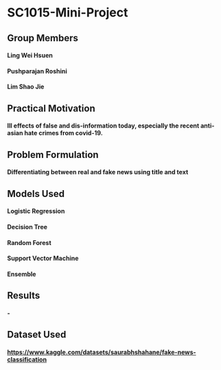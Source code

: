 # SC1015-Mini-Project


## Group Members
#### Ling Wei Hsuen
#### Pushparajan Roshini
#### Lim Shao Jie

## Practical Motivation
#### Ill effects of false and dis-information today, especially the recent anti-asian hate crimes from covid-19. 

## Problem Formulation
#### Differentiating between real and fake news using title and text


## Models Used
#### Logistic Regression

#### Decision Tree
#### Random Forest
#### Support Vector Machine
#### Ensemble

## Results
#### - 

## Dataset Used
#### https://www.kaggle.com/datasets/saurabhshahane/fake-news-classification
